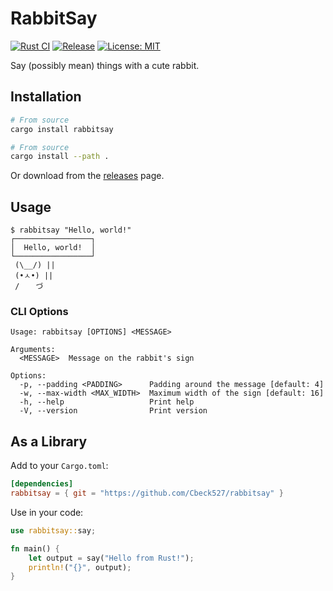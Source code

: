 # RabbitSay

[![Rust CI](https://github.com/Cbeck527/rabbitsay/actions/workflows/ci.yaml/badge.svg)](https://github.com/Cbeck527/rabbitsay/actions/workflows/rust.yaml)
[![Release](https://github.com/Cbeck527/rabbitsay/actions/workflows/release.yaml/badge.svg)](https://github.com/Cbeck527/rabbitsay/actions/workflows/release.yaml)
[![License: MIT](https://img.shields.io/badge/License-MIT-yellow.svg)](https://opensource.org/licenses/MIT)

Say (possibly mean) things with a cute rabbit.

## Installation

```bash
# From source
cargo install rabbitsay

# From source
cargo install --path .
```

Or download from the [releases](https://github.com/cbeck527/rabbitsay/releases) page.

## Usage

```
$ rabbitsay "Hello, world!"
┌─────────────────┐
│  Hello, world!  │
└─────────────────┘
 (\__/) ||
 (•ㅅ•) ||
 / 　 づ
```

### CLI Options

```
Usage: rabbitsay [OPTIONS] <MESSAGE>

Arguments:
  <MESSAGE>  Message on the rabbit's sign

Options:
  -p, --padding <PADDING>      Padding around the message [default: 4]
  -w, --max-width <MAX_WIDTH>  Maximum width of the sign [default: 16]
  -h, --help                   Print help
  -V, --version                Print version
```

## As a Library

Add to your `Cargo.toml`:
```toml
[dependencies]
rabbitsay = { git = "https://github.com/Cbeck527/rabbitsay" }
```

Use in your code:
```rust
use rabbitsay::say;

fn main() {
    let output = say("Hello from Rust!");
    println!("{}", output);
}
```
